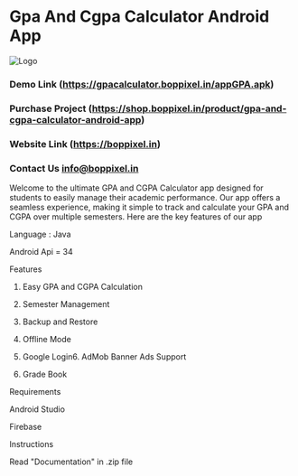 
# Gpa And Cgpa Calculator Android App


![Logo](https://dev-to-uploads.s3.amazonaws.com/uploads/articles/th5xamgrr6se0x5ro4g6.png)


### Demo Link   (https://gpacalculator.boppixel.in/appGPA.apk)  
### Purchase Project (https://shop.boppixel.in/product/gpa-and-cgpa-calculator-android-app)
### Website Link (https://boppixel.in)
### Contact Us info@boppixel.in

Welcome to the ultimate GPA and CGPA Calculator app designed for students to easily manage their academic performance. Our app offers a seamless experience, making it simple to track and calculate your GPA and CGPA over multiple semesters. Here are the key features of our app

Language : Java

Android Api = 34

 

Features

1. Easy GPA and CGPA Calculation

2. Semester Management

3. Backup and Restore

4. Offline Mode

5. Google Login6. AdMob Banner Ads Support

7. Grade Book

 

Requirements

Android Studio

Firebase

Instructions

Read "Documentation" in .zip file





